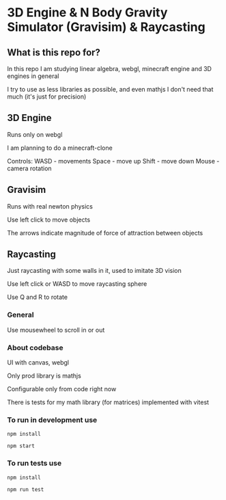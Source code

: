 # 3D Engine & N Body Gravity Simulator (Gravisim) & Raycasting

## What is this repo for?

In this repo I am studying linear algebra, webgl, minecraft engine and 3D engines in general

I try to use as less libraries as possible, and even mathjs I don't need that much (it's just for precision)

## 3D Engine

Runs only on webgl

I am planning to do a minecraft-clone

Controls:
WASD - movements
Space - move up
Shift - move down
Mouse - camera rotation

## Gravisim

Runs with real newton physics

Use left click to move objects

The arrows indicate magnitude of force of attraction between objects

## Raycasting

Just raycasting with some walls in it, used to imitate 3D vision

Use left click or WASD to move raycasting sphere

Use Q and R to rotate

### General

Use mousewheel to scroll in or out

### About codebase

UI with canvas, webgl

Only prod library is mathjs

Configurable only from code right now

There is tests for my math library (for matrices) implemented with vitest

### To run in development use

```
npm install
```

```
npm start
```

### To run tests use

```
npm install
```

```
npm run test
```

